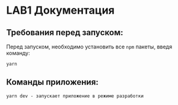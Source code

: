 # LAB1 Документация

## Требования перед запуском:

Перед запуском, необходимо установить все `npm` пакеты, введя команду:

```
yarn
```

## Команды приложения:

```
yarn dev - запускает приложение в режиме разработки
```
